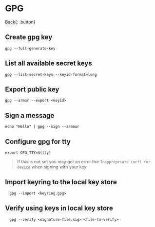 # GPG

[Back](../index.md#gpg){: .button}

## Create gpg key

```
gpg --full-generate-key
```

## List all available secret keys

```
gpg --list-secret-keys --keyid-format=long
```

## Export public key

```
gpg --armor --export <keyid>
```

## Sign a message

```
echo "Hello" | gpg --sign --armour
```

## Configure gpg for tty

```
export GPG_TTY=$(tty)
```

> If this is not set you may get an error like `Inappropriate ioctl for device` when signing with your key

## Import keyring to the local key store

```
  gpg --import <keyring.gpg>
```

## Verify using keys in local key store

```
  gpg --verify <signature-file.sig> <file-to-verify>
```

